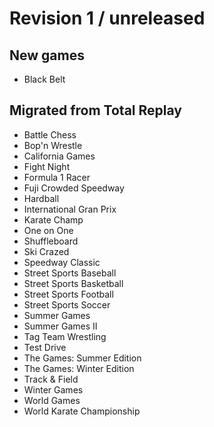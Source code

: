 # Revision 1 / unreleased

## New games

 - Black Belt

## Migrated from Total Replay

 - Battle Chess
 - Bop'n Wrestle
 - California Games
 - Fight Night
 - Formula 1 Racer
 - Fuji Crowded Speedway
 - Hardball
 - International Gran Prix
 - Karate Champ
 - One on One
 - Shuffleboard
 - Ski Crazed
 - Speedway Classic
 - Street Sports Baseball
 - Street Sports Basketball
 - Street Sports Football
 - Street Sports Soccer
 - Summer Games
 - Summer Games II
 - Tag Team Wrestling
 - Test Drive
 - The Games: Summer Edition
 - The Games: Winter Edition
 - Track & Field
 - Winter Games
 - World Games
 - World Karate Championship
